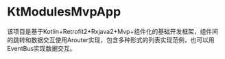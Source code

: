 # KtModulesMvpApp
该项目是基于Kotlin+Retrofit2+Rxjava2+Mvp+组件化的基础开发框架，组件间的跳转和数据交互使用Arouter实现，包含多种形式的列表实现范例，也可以用EventBus实现数据交互。
